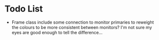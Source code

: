 
# Todo List

- Frame class include some connection to monitor primaries to reweight the colours to be more consistent between monitors?
  I'm not sure my eyes are good enough to tell the difference...

